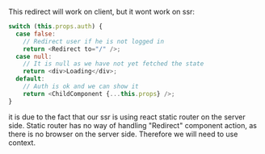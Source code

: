 This redirect will work on client, but it wont work on ssr:

```js
switch (this.props.auth) {
  case false:
    // Redirect user if he is not logged in
    return <Redirect to="/" />;
  case null:
    // It is null as we have not yet fetched the state
    return <div>Loading</div>;
  default:
    // Auth is ok and we can show it
    return <ChildComponent {...this.props} />;
}
```

it is due to the fact that our ssr is using react static router on the server side. Static router has no way of handling "Redirect" component action, as there is no browser on the server side. Therefore we will need to use context.
